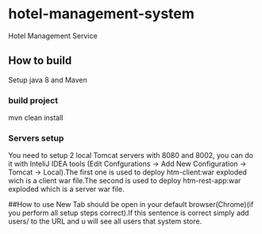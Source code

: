 # hotel-management-system
Hotel Management Service

## How to build
Setup java 8 and Maven

### build project
  mvn clean install

### Servers setup
  You need to setup 2 local Tomcat servers with 8080 and 8002, you can do it with InteliJ IDEA tools (Edit Confgurations -> Add New Configuration -> Tomcat -> Local).The first one is used to deploy htm-client:war exploded wich is a client war file.The second is used to deploy htm-rest-app:war exploded which is a server war file.
  
##How to use
  New Tab should be open in your default browser(Chrome)(if you perform all setup steps correct).If this sentence is correct simply add users/ to the URL and u will see all users that system store. 
